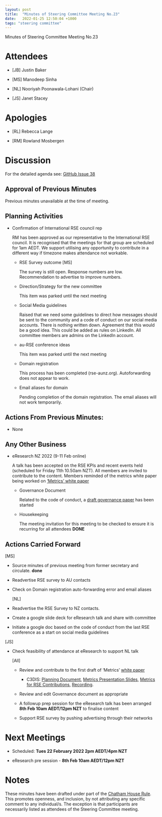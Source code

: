 ```yaml
---
layout: post
title:  "Minutes of Steering Committee Meeting No.23"
date:   2022-01-25 12:50:04 +1000
tags: "steering committee"
---
```


Minutes of Steering Committee Meeting No.23


# Attendees

-   [JB] Justin Baker

-   [MS] Manodeep Sinha

-   [NL] Nooriyah Poonawala-Lohani (Chair)

-   [JS] Janet Stacey

# Apologies

-   [RL] Rebecca Lange

-   [RM] Rowland Mosbergen

# Discussion

For the detailed agenda see: [GitHub Issue
38](https://github.com/rse-aunz/organisation/issues/38)

## Approval of Previous Minutes

Previous minutes unavailable at the time of meeting.

## Planning Activities

-   Confirmation of International RSE council rep

    RM has been approved as our representative to the International RSE council.
    It is recognised that the meetings for that group are scheduled for 1am
    AEDT. We support utilising any opportunity to contribute in a different way
    if timezone makes attendance not workable.

    -   RSE Survey outcome [MS]

        The survey is still open. Response numbers are low. Recommendation to
        advertise to improve numbers.

    -   Direction/Strategy for the new committee

        This item was parked until the next meeting

    -   Social Media guidelines

        Raised that we need some guidelines to direct how messages should be
        sent to the community and a code of conduct on our social media
        accounts. There is nothing written down. Agreement that this would be a
        good idea. This could be added as rules on LinkedIn. All committee
        members are admins on the LinkedIn account.

    -   au-RSE conference ideas

        This item was parked until the next meeting

    -   Domain registration

        This process has been completed (rse-aunz.org). Autoforwarding does not
        appear to work.

    -   Email aliases for domain

        Pending completion of the domain registration. The email aliases will
        not work temporarily.

## Actions From Previous Minutes:

-   None

## Any Other Business

-   eResearch NZ 2022 (9-11 Feb online)

    A talk has been accepted on the RSE KPIs and recent events held (scheduled
    for Friday 11th 10.50am NZT). All members are invited to contribute to the
    content. Members reminded of the metrics white paper being worked on 
    [‘Metrics’ white
    paper](https://docs.google.com/document/d/1gaYEtNYguWyfRjA0Al735_d1LNtGo-8ZgoxZbSPZXnM/edit#heading=h.vnmoz2doroah)

    -   Governance Document

        Related to the code of conduct, a [draft governance
        paper](https://hackmd.io/@manodeep/BJs_LXa8O) has been started

    -   Housekeeping

        The meeting invitation for this meeting to be checked to ensure it is
        recurring for all attendees **DONE**

## Actions Carried Forward

[MS]

-   Source minutes of previous meeting from former secretary and circulate.
    **done**

-   Readvertise RSE survey to AU contacts

-   Check on Domain registration auto-forwarding error and email aliases

    [NL]

-   Readvertise the RSE Survey to NZ contacts.

-   Create a google slide deck for eResearch talk and share with committee

-   Initiate a google doc based on the code of conduct from the last RSE
    conference as a start on social media guidelines

[JS]

-   Check feasibility of attendance at eResearch to support NL talk

    [All]

    -   Review and contribute to the first draft of ‘Metrics’ [white
        paper](https://docs.google.com/document/d/1gaYEtNYguWyfRjA0Al735_d1LNtGo-8ZgoxZbSPZXnM/edit?usp=sharing)

        -   C3DIS: [Planning
            Document](https://docs.google.com/document/d/10UVeTdnGnKr9nTc7pscRX9WwFDHZXRMpZ2rJvI1_9L8/edit#heading=h.fbkk5t64d9d7),
            [Metrics Presentation
            Slides](https://docs.google.com/presentation/d/1VCnnD4byb_qZZXU6_prwmAPwOPowQziNCDmXzuCwWXw/edit#slide=id.p),
            [Metrics for RSE
            Contributions](https://docs.google.com/document/d/1MC9myTB2zDY5tDHG8OfKLwjZf9SZIgvTp4fC1FaALA0/edit),
            [Recording](https://vimeo.com/572874931/6ba8b71c12).

    -   Review and edit Governance document as appropriate

    -   A followup prep session for the eResearch talk has been arranged **8th
        Feb 10am AEDT/12pm NZT** to finalise content

    -   Support RSE survey by pushing advertising through their networks

# Next Meetings

-   Scheduled: **Tues 22 February 2022 2pm AEDT/4pm NZT**

-   eResearch pre session - **8th Feb 10am AEDT/12pm NZT**

# Notes

These minutes have been drafted under part of the [Chatham House
Rule](https://www.chathamhouse.org/chatham-house-rule). This promotes openness,
and inclusion, by not attributing any specific comment to any individual/s. The
exception is that participants are necessarily listed as attendees of the
Steering Committee meeting.
